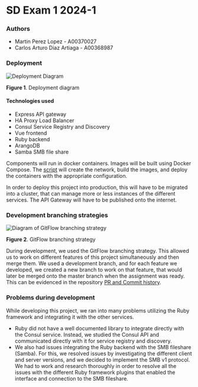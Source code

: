 # SD Exam 1 2024-1
### Authors
* Martin Perez Lopez - A00370027
* Carlos Arturo Diaz Artiaga - A00368987
### Deployment
![Deployment Diagram](https://i.ibb.co/hWyQCRp/midter1-drawio.png)  

**Figure 1**. Deployment diagram

#### Technologies used
* Express API gateway
* HA Proxy Load Balancer
* Consul Service Registry and Discovery
* Vue frontend
* Ruby backend
* ArangoDB
* Samba SMB file share

Components will run in docker containers. Images will be built using Docker Compose. The [script](deploy.sh) will create the network, build the images, and deploy the containers with the appropriate configuration.

In order to deploy this project into production, this will have to be migrated into a cluster, that can manage more or less instances of the different services. The API Gateway will have to be published onto the internet.

### Development branching strategies
![Diagram of GitFlow branching strategy](https://nvie.com/img/fb@2x.png)

**Figure 2**. GitFlow branching strategy 

During development, we used the GitFlow branching strategy. This allowed us to work on different features of this project simultaneously and then merge them. We used a development branch, and for each feature we developed, we created a new branch to work on that feature, that would later be merged onto the master branch when the assignment was ready. This can be evidenced in the repository [PR and Commit history](https://github.com/ArturoDiaz02/sd-exam1/pulls?q=is%3Apr+is%3Aclosed).

### Problems during development
While developing this project, we ran into many problems utilizing the Ruby framework and integrating it with the other services.
* Ruby did not have a well documented library to integrate directly with the Consul service. Instead, we studied the Consul API and communicated directly with it for service registry and discovery.
* We also had issues integrating the Ruby backend with the SMB fileshare (Samba). For this, we resolved issues by investigating the different client and server versions, and we decided to implement the SMB v1 protocol. We had to work and research thoroughly in order to resolve all the issues with the different Ruby framework plugins that enabled the interface and connection to the SMB fileshare.